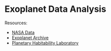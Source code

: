 # Exoplanet Data Analysis

Resources:
- [NASA Data](https://www.nasa.gov/open/data.html)
- [Exoplanet Archive](https://exoplanetarchive.ipac.caltech.edu/cgi-bin/TblView/nph-tblView?app=ExoTbls&config=PS&constraint=default_flag=1&constraint=disc_facility+like+%27%25TESS%25%27)
- [Planetary Habitability Laboratory](https://phl.upr.edu/projects/habitable-exoplanets-catalog)

